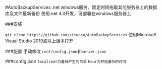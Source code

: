#AutoBackupServices
.net windows服务，固定时间拖取其他服务器上的数据库及文件最新备份 
使用.net 4.0开发，可部署在windows服务器上

###安装

`git clone https://github.com/zituocn/AutoBackupServices` 
使用Microsoft Visual Studio 2010或以上版本打开


###配置
手动修改 `conf/config.json`和`server.json`

###config.json
`localroot为备份产生的目录` 
`hour为开始备份的时间`